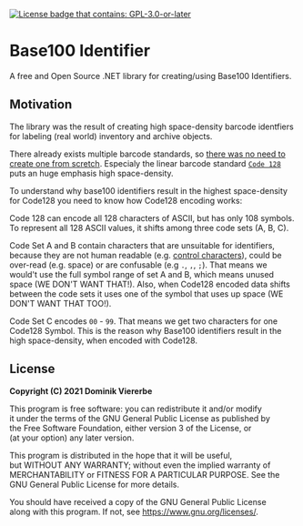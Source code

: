 [![License badge that contains: GPL-3.0-or-later](https://img.shields.io/badge/License-GPL--3.0--or--later-informational)](https://www.gnu.org/licenses/gpl-3.0-standalone.html)

# Base100 Identifier

A free and Open Source .NET library for creating/using Base100 Identifiers.

## Motivation

The library was the result of creating high space-density barcode identfiers for labeling (real world) inventory and archive objects.

There already exists multiple barcode standards, so [there was no need to create one from scretch](https://xkcd.com/927/). Especialy the linear barcode standard [`Code 128`](https://en.wikipedia.org/wiki/Code_128) puts an huge emphasis high space-density.

To understand why base100 identifiers result in the highest space-density for Code128 you need to know how Code128 encoding works:

Code 128 can encode all 128 characters of ASCII, but has only 108 symbols. To represent all 128 ASCII values, it shifts among three code sets (A, B, C). 

Code Set A and B contain characters that are unsuitable for identifiers, because they are not human readable (e.g. [control characters](https://en.wikipedia.org/wiki/Control_character)), could be over-read (e.g. space) or are confusable (e.g `.`, `,`, `;`). That means we would't use the full symbol range of set A and B, which means unused space (WE DON'T WANT THAT!). Also, when Code128 encoded data shifts between the code sets it uses one of the symbol that uses up space (WE DON'T WANT THAT TOO!). 

Code Set C encodes `00` - `99`. That means we get two characters for one Code128 Symbol. This is the reason why Base100 identifiers result in the high space-density, when encoded with Code128.

## License

**Copyright (C) 2021 Dominik Viererbe**

​This program is free software: you can redistribute it and/or modify    
​it under the terms of the GNU General Public License as published by    
​the Free Software Foundation, either version 3 of the License, or    
​(at your option) any later version.    

​This program is distributed in the hope that it will be useful,    
​but WITHOUT ANY WARRANTY; without even the implied warranty of    
​MERCHANTABILITY or FITNESS FOR A PARTICULAR PURPOSE.  See the    
​GNU General Public License for more details.

​You should have received a copy of the GNU General Public License    
​along with this program.  If not, see <https://www.gnu.org/licenses/>.    